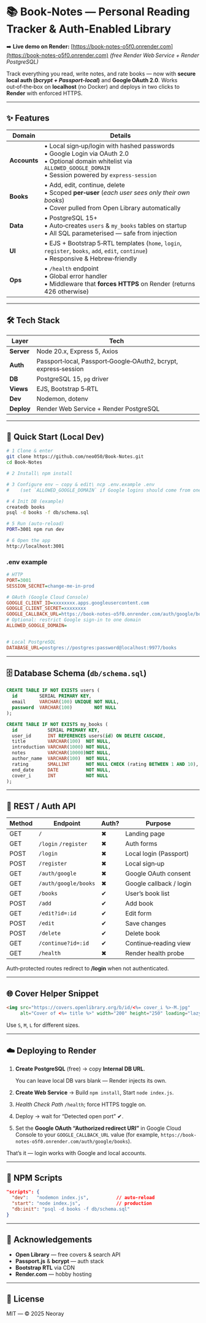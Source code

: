 # 📚 Book‑Notes — Personal Reading Tracker & Auth‑Enabled Library

➡️ **Live demo on Render:** [https://book-notes-o5f0.onrender.com](https://book-notes-o5f0.onrender.com)
*(free Render Web Service + Render PostgreSQL)*

Track everything you read, write notes, and rate books — now with **secure local auth (*bcrypt + Passport‑local*)** and **Google OAuth 2.0**.  Works out‑of‑the‑box on **localhost** (no Docker) and deploys in two clicks to **Render** with enforced HTTPS.

---

## ✨ Features

| Domain       | Details                                                                                                                                                |
| ------------ | ------------------------------------------------------------------------------------------------------------------------------------------------------ |
| **Accounts** | • Local sign‑up/login with hashed passwords  <br> • Google Login via OAuth 2.0  <br> • Optional domain whitelist via `ALLOWED_GOOGLE_DOMAIN`  <br> • Session powered by `express‑session`                            |
| **Books**    | • Add, edit, continue, delete  <br> • Scoped **per‑user** (*each user sees only their own books*)  <br> • Cover pulled from Open Library automatically |
| **Data**     | • PostgreSQL 15+  <br> • Auto‑creates `users` & `my_books` tables on startup  <br> • All SQL parameterised — safe from injection                       |
| **UI**       | • EJS + Bootstrap 5‑RTL templates (`home`, `login`, `register`, `books`, `add`, `edit`, `continue`)  <br> • Responsive & Hebrew‑friendly               |
| **Ops**      | • `/health` endpoint  <br> • Global error handler  <br> • Middleware that **forces HTTPS** on Render (returns 426 otherwise)                           |

---

## 🛠 Tech Stack

| Layer      | Tech                                                            |
| ---------- | --------------------------------------------------------------- |
| **Server** | Node 20.x, Express 5, Axios                                     |
| **Auth**   | Passport‑local, Passport‑Google‑OAuth2, bcrypt, express‑session |
| **DB**     | PostgreSQL 15, `pg` driver                                      |
| **Views**  | EJS, Bootstrap 5‑RTL                                            |
| **Dev**    | Nodemon, dotenv                                                 |
| **Deploy** | Render Web Service + Render PostgreSQL                          |

---

## 🚀 Quick Start (Local Dev)

```bash
# 1 Clone & enter
git clone https://github.com/neo050/Book-Notes.git
cd Book-Notes

# 2 Install\ npm install

# 3 Configure env – copy & edit\ ncp .env.example .env
#    (set `ALLOWED_GOOGLE_DOMAIN` if Google logins should come from one domain)

# 4 Init DB (example)
createdb books
psql -d books -f db/schema.sql

# 5 Run (auto‑reload)
PORT=3001 npm run dev

# 6 Open the app
http://localhost:3001
```

### .env example

```ini
# HTTP
PORT=3001
SESSION_SECRET=change‑me‑in‑prod

# OAuth (Google Cloud Console)
GOOGLE_CLIENT_ID=xxxxxxxx.apps.googleusercontent.com
GOOGLE_CLIENT_SECRET=xxxxxxxx
GOOGLE_CALLBACK_URL=https://book-notes-o5f0.onrender.com/auth/google/books
# Optional: restrict Google sign-in to one domain
ALLOWED_GOOGLE_DOMAIN=


# Local PostgreSQL
DATABASE_URL=postgres://postgres:password@localhost:9977/books
```



---

## 🗄 Database Schema (`db/schema.sql`)

```sql
CREATE TABLE IF NOT EXISTS users (
  id        SERIAL PRIMARY KEY,
  email     VARCHAR(100) UNIQUE NOT NULL,
  password  VARCHAR(100)        NOT NULL
);

CREATE TABLE IF NOT EXISTS my_books (
  id           SERIAL PRIMARY KEY,
  user_id      INT REFERENCES users(id) ON DELETE CASCADE,
  title        VARCHAR(100)  NOT NULL,
  introduction VARCHAR(1000) NOT NULL,
  notes        VARCHAR(10000)NOT NULL,
  author_name  VARCHAR(100)  NOT NULL,
  rating       SMALLINT      NOT NULL CHECK (rating BETWEEN 1 AND 10),
  end_date     DATE          NOT NULL,
  cover_i      INT           NOT NULL
);
```

---

## 📑 REST / Auth API

| Method | Endpoint             | Auth? | Purpose                 |
| ------ | -------------------- | ----- | ----------------------- |
| GET    | `/`                  | ✖     | Landing page            |
| GET    | `/login` `/register` | ✖     | Auth forms              |
| POST   | `/login`             | ✖     | Local login (Passport)  |
| POST   | `/register`          | ✖     | Local sign‑up           |
| GET    | `/auth/google`       | ✖     | Google OAuth consent    |
| GET    | `/auth/google/books` | ✖     | Google callback / login |
| GET    | `/books`             | ✔     | User’s book list        |
| POST   | `/add`               | ✔     | Add book                |
| GET    | `/edit?id=:id`       | ✔     | Edit form               |
| POST   | `/edit`              | ✔     | Save changes            |
| POST   | `/delete`            | ✔     | Delete book             |
| GET    | `/continue?id=:id`   | ✔     | Continue‑reading view   |
| GET    | `/health`            | ✖     | Render health probe     |

Auth‑protected routes redirect to **/login** when not authenticated.

---

## 🌐 Cover Helper Snippet

```html
<img src="https://covers.openlibrary.org/b/id/<%= cover_i %>-M.jpg"
     alt="Cover of <%= title %>" width="200" height="250" loading="lazy" />
```

Use `S`, `M`, `L` for different sizes.

---

## ☁️ Deploying to Render

1. **Create PostgreSQL** (free) → copy **Internal DB URL**.

   You can leave local DB vars blank — Render injects its own.
3. **Create Web Service** → Build `npm install`, Start `node index.js`.
4. *Health Check Path* `/health`; force HTTPS toggle on.
5. Deploy → wait for “Detected open port” ✔.
6. Set the **Google OAuth “Authorized redirect URI”** in Google Cloud Console to
   your `GOOGLE_CALLBACK_URL` value (for example,
   `https://book-notes-o5f0.onrender.com/auth/google/books`).

That’s it — login works with Google and local accounts.

---

## 🧾 NPM Scripts

```json
"scripts": {
  "dev":   "nodemon index.js",          // auto‑reload
  "start": "node index.js",             // production
  "db:init": "psql -d books -f db/schema.sql"
}
```

---

## 🤝 Acknowledgements

* **Open Library** — free covers & search API
* **Passport.js** & **bcrypt** — auth stack
* **Bootstrap RTL** via CDN
* **Render.com** — hobby hosting

---

## 📄 License

MIT — © 2025 Neoray
